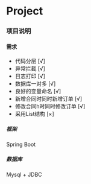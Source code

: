 # Project



### 项目说明


#### 需求
+ 代码分层 [√]
+ 异常拦截 [√]
+ 日志打印 [√]
+ 数据库一对多 [√]
+ 良好的变量命名 [√]
+ 新增合同时同时新增订单 [√]
+ 修改合同h时同时修改订单 [√]
+ 采用List结构 [×]
##### 框架
Spring Boot

##### 数据库
Mysql + JDBC




